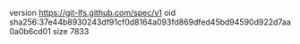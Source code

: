 version https://git-lfs.github.com/spec/v1
oid sha256:37e44b8930243df91cf0d8164a093fd869dfed45bd94590d922d7aa0a0b6cd01
size 7833
